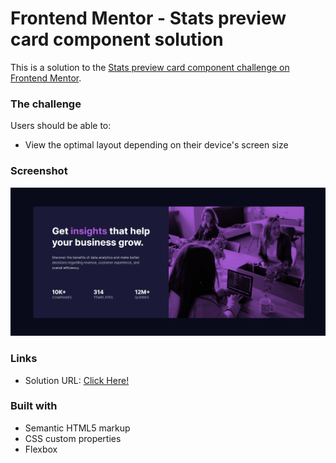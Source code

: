 # Frontend Mentor - Stats preview card component solution

This is a solution to the [Stats preview card component challenge on Frontend Mentor](https://www.frontendmentor.io/challenges/stats-preview-card-component-8JqbgoU62).


### The challenge

Users should be able to:

- View the optimal layout depending on their device's screen size

### Screenshot

![screenshot](images/screenshot.png)


### Links

- Solution URL: [Click Here!](https://your-solution-url.com)


### Built with

- Semantic HTML5 markup
- CSS custom properties
- Flexbox
